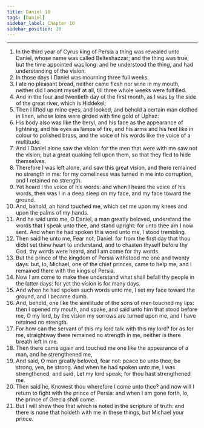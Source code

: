 ```yaml
---
title: Daniel 10
tags: [Daniel]
sidebar_label: Chapter 10
sidebar_position: 10
---
```


---
1. In the third year of Cyrus king of Persia a thing was revealed unto Daniel, whose name was called Belteshazzar; and the thing was true, but the time appointed was long: and he understood the thing, and had understanding of the vision.
2. In those days I Daniel was mourning three full weeks.
3. I ate no pleasant bread, neither came flesh nor wine in my mouth, neither did I anoint myself at all, till three whole weeks were fulfilled.
4. And in the four and twentieth day of the first month, as I was by the side of the great river, which is Hiddekel;
5. Then I lifted up mine eyes, and looked, and behold a certain man clothed in linen, whose loins were girded with fine gold of Uphaz:
6. His body also was like the beryl, and his face as the appearance of lightning, and his eyes as lamps of fire, and his arms and his feet like in colour to polished brass, and the voice of his words like the voice of a multitude.
7. And I Daniel alone saw the vision: for the men that were with me saw not the vision; but a great quaking fell upon them, so that they fled to hide themselves.
8. Therefore I was left alone, and saw this great vision, and there remained no strength in me: for my comeliness was turned in me into corruption, and I retained no strength.
9. Yet heard I the voice of his words: and when I heard the voice of his words, then was I in a deep sleep on my face, and my face toward the ground.
10. And, behold, an hand touched me, which set me upon my knees and upon the palms of my hands.
11. And he said unto me, O Daniel, a man greatly beloved, understand the words that I speak unto thee, and stand upright: for unto thee am I now sent. And when he had spoken this word unto me, I stood trembling.
12. Then said he unto me, Fear not, Daniel: for from the first day that thou didst set thine heart to understand, and to chasten thyself before thy God, thy words were heard, and I am come for thy words.
13. But the prince of the kingdom of Persia withstood me one and twenty days: but, lo, Michael, one of the chief princes, came to help me; and I remained there with the kings of Persia.
14. Now I am come to make thee understand what shall befall thy people in the latter days: for yet the vision is for many days.
15. And when he had spoken such words unto me, I set my face toward the ground, and I became dumb.
16. And, behold, one like the similitude of the sons of men touched my lips: then I opened my mouth, and spake, and said unto him that stood before me, O my lord, by the vision my sorrows are turned upon me, and I have retained no strength.
17. For how can the servant of this my lord talk with this my lord? for as for me, straightway there remained no strength in me, neither is there breath left in me.
18. Then there came again and touched me one like the appearance of a man, and he strengthened me,
19. And said, O man greatly beloved, fear not: peace be unto thee, be strong, yea, be strong. And when he had spoken unto me, I was strengthened, and said, Let my lord speak; for thou hast strengthened me.
20. Then said he, Knowest thou wherefore I come unto thee? and now will I return to fight with the prince of Persia: and when I am gone forth, lo, the prince of Grecia shall come.
21. But I will shew thee that which is noted in the scripture of truth: and there is none that holdeth with me in these things, but Michael your prince.